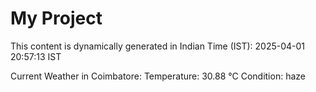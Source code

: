 # My Project

This content is dynamically generated in Indian Time (IST): 2025-04-01 20:57:13 IST


Current Weather in Coimbatore:
Temperature: 30.88 °C
Condition: haze
